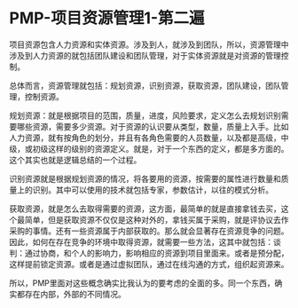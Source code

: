 # PMP-项目资源管理1-第二遍

项目资源包含人力资源和实体资源。涉及到人，就涉及到团队，所以，资源管理中涉及到人力资源的就包括团队建设和团队管理，对于实体资源就是对资源的管理控制。

总体而言，资源管理就包括：规划资源，识别资源，获取资源，团队建设，团队管理，控制资源。

规划资源：就是根据项目的范围，质量，进度，风险要求，定义怎么去规划识别需要哪些资源，需要多少资源。对于资源的认识要从类型，数量，质量上入手。比如人力资源，就有按角色的划分，并且有各角色需要的人员数量，以及都是高级，中级，或初级这样的级别的资源定义。就是，对于一个东西的定义，都是多方面的。这个其实也就是逻辑总结的一个过程。

识别资源就是根据规划资源的情况，将各要用的资源，按需要的属性进行数量和质量上的识别。其中可以使用的技术就包括专家，参数估计，以往的模式分析。

获取资源，就是怎么去取得需要的资源，这方面，最简单的就是直接拿钱去买，这个最简单，但是获取资源不仅仅是这种对外的，拿钱买属于采购，就是评协议去作采购的事情。还有一些资源属于内部获取的。那么就会显著存在资源竞争的问题。因此，如何在存在竞争的环境中取得资源，就需要一些方法，这其中就包括：谈判：通过协商，和个人的影响力，影响相应的资源到项目里面来。或者是预分配，这样提前锁定资源。或者是通过虚拟团队，通过在线沟通的方式，组织起资源来。

所以，PMP里面对这些概念确实比我认为的要考虑的全面的多。同一个东西，确实都存在内部，外部的不同情况。
